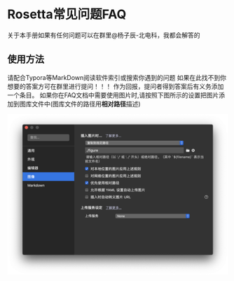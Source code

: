 # Rosetta常见问题FAQ

关于本手册如果有任何问题可以在群里@杨子辰-北电科，我都会解答的
## 使用方法

请配合Typora等MarkDown阅读软件索引或搜索你遇到的问题
如果在此找不到你想要的答案方可在群里进行提问！！！
作为回报，提问者得到答案后有义务添加一个条目。
如果你在FAQ文档中需要使用图片时,请按照下图所示的设置把图片添加到图库文件中(图库文件的路径用**相对路径**描述)

![image](https://github.com/RazzyChen/RosettaFAQ/blob/master/figure/截屏2020-08-15%2016.26.15.png)
